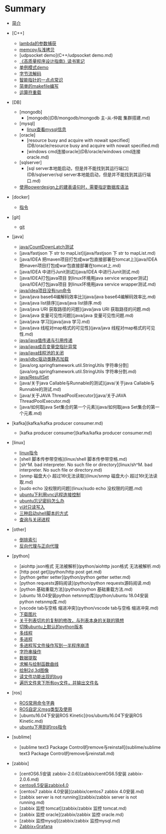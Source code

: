 # Summary

* [简介](README.md)

* [C++]
    - [lambda的参数捕获](C++/lambda的参数捕获.md)
    - [memcpy与浅拷贝](C++/memcpy与浅拷贝.md)
    - [udpsocket demo](C++/udpsocket demo.md)
    - [《高质量程序设计指南》读书笔记](C++/《高质量程序设计指南》读书笔记.md)
    - [单例模式demo](C++/单例模式demo.md)
    - [字节流解码](C++/字节流解码.md)
    - [智能指针的一点点常识](C++/智能指针的一点点常识.md)
    - [简单的makefile编写](C++/简单的makefile编写.md)
    - [运算符重载](C++/运算符重载.md)





* [DB]
    * [mongodb]
        - [mongodb](DB/mongodb/mongodb 主-从-仲裁 集群搭建.md)
    * [mysql]
        - [linux查看mysql信息](DB/mysql/linux查看mysql信息.md)
    * [oracle]
        - [resource busy and acquire with nowait specified](DB/oracle/resource busy and acquire with nowait specified.md)
        - [windows cmd连接oracle](DB/oracle/windows cmd连接oracle.md)
    * [sqlserver]
        - [sql server本地能启动，但是并不能找到其运行端口](DB/sqlserver/sql server本地能启动，但是并不能找到其运行端口.md)
    * [使用powerdesign上的建表语句时，需要指定数据库语法](DB/使用powerdesign上的建表语句时，需要指定数据库语法.md)



* [docker]
    - [指令](docker/指令.md)


* [git]
    - [git](git/简单的git方法.md)


* [java]
    - [java/CountDownLatch测试](java/CountDownLatch测试.md)
    - [java/fastjson 下 str to mapList](java/fastjson 下 str to mapList.md)
    - [java/IDEA  把maven项目打包成war包直接部署在tomcat上](java/IDEA  把maven项目打包成war包直接部署在tomcat上.md)
    - [java/IDEA 中进行Junit测试](java/IDEA 中进行Junit测试.md)
    - [java/IDEA打包java项目 到linux环境用java service wrapper测试](java/IDEA打包java项目 到linux环境用java service wrapper测试.md)
    - [java/idea项目没有run命令](java/idea项目没有run命令.md)
    - [java/java base64编解码效率比](java/java base64编解码效率比.md)
    - [java/java list排序](java/java list排序.md)
    - [java/java URI 获取路径的问题](java/java URI 获取路径的问题.md)
    - [java/java 变量可见性问题](java/java 变量可见性问题.md)
    - [java/java 学习](java/java 学习.md)
    - [java/java 线程对map格式的可见性](java/java 线程对map格式的可见性.md)
    - [java/java值传递与引用传递](java/java值传递与引用传递.md)
    - [java/java成员变量空指针异常](java/java成员变量空指针异常.md)
    - [java/java线程池的关闭](java/java线程池的关闭.md)
    - [java/jdbc驱动类静态加载](java/jdbc驱动类静态加载.md)
    - [java/org.springframework.util.StringUtils 字符串分割](java/org.springframework.util.StringUtils 字符串分割.md)
    - [java/ResultSet](java/ResultSet.md)
    - [java/关于java Callable与Runnable的测试](java/关于java Callable与Runnable的测试.md)
    - [java/关于JAVA ThreadPoolExecutor](java/关于JAVA ThreadPoolExecutor.md)
    - [java/如何取java Set集合的第一个元素](java/如何取java Set集合的第一个元素.md)


* [kafka](kafka/kafka producer consumer.md)
    - [kafka producer consumer](kafka/kafka producer consumer.md)

* [linux]
    - [linux指令](linux/linux指令.md)
    - [shell 脚本传参带空格](linux/shell 脚本传参带空格.md)
    - [sh^M. bad interpreter. No such file or directory](linux/sh^M. bad interpreter. No such file or directory.md)
    - [snmp 磁盘大小 超过16t无法读取](linux/snmp 磁盘大小 超过16t无法读取.md)
    - [sudo echo  没权限的问题](linux/sudo echo  没权限的问题.md)
    - [ubuntu下利用vnc远程连接控制](linux/ubuntu下利用vnc远程连接控制.md)
    - [ubuntu忘记密码怎么办](linux/ubuntu忘记密码怎么办.md)
    - [vi对只读写入](linux/vi对只读写入.md)
    - [三种启动shell脚本的方式](linux/三种启动shell脚本的方式.md)
    - [查询与关闭进程](linux/查询与关闭进程.md)


* [other]
    - [倒排索引](other/倒排索引.md)
    - [反向代理与正向代理](other/反向代理与正向代理.md)


* [python]
    - [aiohttp json格式 无法被解析](python/aiohttp json格式 无法被解析.md)
    - [http post get](python/http post get.md)
    - [python getter setter](python/python getter setter.md)
    - [python requests源码阅读](python/python requests源码阅读.md)
    - [python 基础重载方法](python/python 基础重载方法.md)
    - [ubuntu 18.04安装python netsnmp库](python/ubuntu 18.04安装python netsnmp库.md)
    - [vscode  tab与空格 缩进冲突](python/vscode  tab与空格 缩进冲突.md)
    - [下载图片](python/下载图片.py)
    - [关于列表切片的复制的修改，与列表本身的关联的猜想](python/关于列表切片的复制的修改，与列表本身的关联的猜想.py)
    - [切换ubuntu上默认的python版本](python/切换ubuntu上默认的python版本.md)
    - [多线程](python/多线程.py)
    - [多进程](python/多进程.py)
    - [多进程写文件操作写到一半程序崩溃](python/多进程写文件操作写到一半程序崩溃.md)
    - [字符串操作](python/字符串操作.py)
    - [数据提取](python/数据提取.py)
    - [求解与绘制函数曲线](python/求解与绘制函数曲线.py)
    - [绘制2d,3d图像](python/绘制2d,3d图像.py)
    - [读文件功能出现的bug](python/读文件功能出现的bug.md)
    - [遍历文件夹下所有py文件，并输出文件名](python/遍历文件夹下所有py文件，并输出文件名.py)



* [ros]
    - [ROS常用命令字典](ros/ROS常用命令字典.md)
    - [ROS自定义msg类型及使用](ros/ROS自定义msg类型及使用.md)
    - [ubuntu16.04下安装ROS Kinetic](ros/ubuntu16.04下安装ROS Kinetic.md)
    - [ubuntu下用到的ros指令](ros/ubuntu下用到的ros指令.md)


* [sublime]
    - [sublime text3 Package Control的remove与reinstall](sublime/sublime text3 Package Control的remove与reinstall.md)


* [zabbix]
    - [centOS6.5安装 zabbix-2.0.6](zabbix/centOS6.5安装 zabbix-2.0.6.md)
    - [centos6.5安装zabbix4.0](zabbix/centos6.5安装zabbix4.0.md)
    - [centos7 zabbix 4.0安装](zabbix/centos7 zabbix 4.0安装.md)
    - [zabbix server is not running](zabbix/zabbix server is not running.md)
    - [zabbix 监控  tomcat](zabbix/zabbix 监控  tomcat.md)
    - [zabbix 监控 oracle](zabbix/zabbix 监控 oracle.md)
    - [zabbix 监控mysql](zabbix/zabbix 监控mysql.md)
    - [Zabbix+Grafana](zabbix/Zabbix+Grafana.md)

